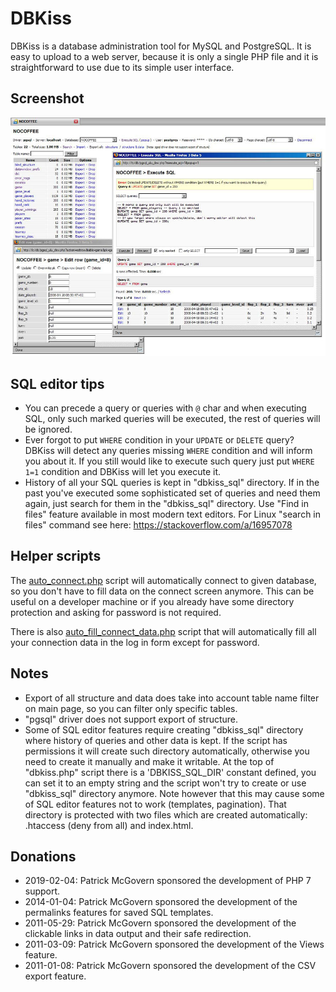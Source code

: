 # DBKiss

DBKiss is a database administration tool for MySQL and PostgreSQL.
It is easy to upload to a web server, because it is only a single
PHP file and it is straightforward to use due to its simple user
interface.


## Screenshot

<img alt="DBKiss screenshot" src="https://raw.githubusercontent.com/cztomczak/dbkiss/master/screenshot.jpg">


## SQL editor tips

* You can precede a query or queries with `@` char and when
  executing SQL, only such marked queries will be executed,
  the rest of queries will be ignored.
* Ever forgot to put `WHERE` condition in your `UPDATE` or `DELETE`
  query? DBKiss will detect any queries missing `WHERE` condition
  and will inform you about it. If you still would like to execute
  such query just put `WHERE 1=1` condition and DBKiss will let you
  execute it.
* History of all your SQL queries is kept in "dbkiss_sql" directory.
  If in the past you've executed some sophisticated set of queries
  and need them again, just search for them in the "dbkiss_sql"
  directory. Use "Find in files" feature available in most modern
  text editors. For Linux "search in files" command see here:
  https://stackoverflow.com/a/16957078


## Helper scripts

The [auto_connect.php](auto_connect.php) script will automatically
connect to given database, so you don't have to fill data on
the connect screen anymore. This can be useful on a developer machine
or if you already have some directory protection and asking for password
is not required.

There is also [auto_fill_connect_data.php](auto_fill_connect_data.php)
script that will automatically fill all your connection data in the
log in form except for password.


## Notes

* Export of all structure and data does take into account table name
  filter on main page, so you can filter only specific tables.
* "pgsql" driver does not support export of structure.
* Some of SQL editor features require creating "dbkiss_sql"
  directory where history of queries and other data is kept. If
  the script has permissions it will create such directory automatically,
  otherwise you need to create it manually and make it
  writable. At the top of "dbkiss.php" script there is a 'DBKISS_SQL_DIR'
  constant defined, you can set it to an empty string and the script
  won't try to create or use "dbkiss_sql" directory anymore. Note
  however that this may cause some of SQL editor features not to work
  (templates, pagination). That directory is protected with two files
  which are created automatically: .htaccess (deny from all)
  and index.html.


## Donations

* 2019-02-04: Patrick McGovern sponsored the development of PHP 7 support.
* 2014-01-04: Patrick McGovern sponsored the development of the permalinks
              features for saved SQL templates.
* 2011-05-29: Patrick McGovern sponsored the development of the clickable
              links in data output and their safe redirection.
* 2011-03-09: Patrick McGovern sponsored the development of the Views
              feature.
* 2011-01-08: Patrick McGovern sponsored the development of the CSV export
              feature.
